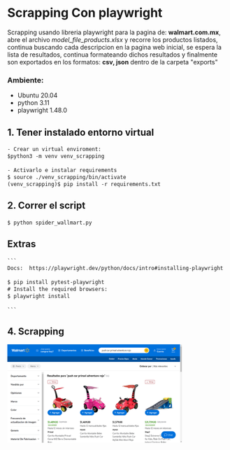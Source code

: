 # Scrapping Con playwright

  Scrapping usando libreria playwright para la pagina de: **walmart.com.mx**, abre el archivo *model_file_products.xlsx* y recorre los productos listados, continua buscando cada descripcion en la pagina web inicial, se espera la lista de resultados, continua formateando dichos resultados y finalmente son exportados en los formatos: **csv, json** dentro de la carpeta "exports"
  
  ### Ambiente:
  - Ubuntu 20.04
  - python 3.11
  - playwright 1.48.0  

## 1. Tener instalado entorno virtual

    - Crear un virtual enviroment:
    $python3 -m venv venv_scrapping

    - Activarlo e instalar requirements
    $ source ./venv_scrapping/bin/activate
    (venv_scrapping)$ pip install -r requirements.txt

## 2. Correr el script
    $ python spider_wallmart.py

## Extras
    ```
    Docs:  https://playwright.dev/python/docs/intro#installing-playwright
    
    $ pip install pytest-playwright    
    # Install the required browsers:
    $ playwright install

    ```
## 4. Scrapping

  <img alt="Screenshot" src="https://raw.githubusercontent.com/wzorroman/scrapping_wallmart/refs/heads/master/screenshots/2025-05-04%2022%3A37%3A05_walmart_push-car.png" title="Sample" width="400"/>

